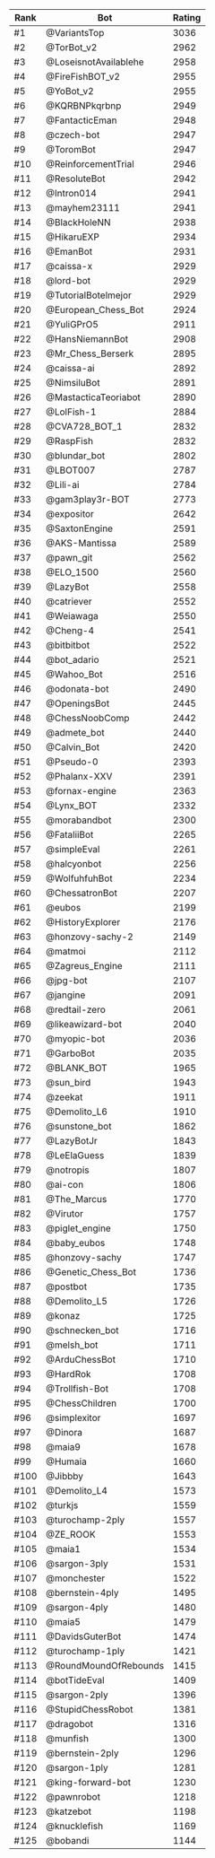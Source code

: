 Rank|Bot|Rating
---|---|---
#1|@VariantsTop|3036
#2|@TorBot_v2|2962
#3|@LoseisnotAvailablehe|2958
#4|@FireFishBOT_v2|2955
#5|@YoBot_v2|2955
#6|@KQRBNPkqrbnp|2949
#7|@FantacticEman|2948
#8|@czech-bot|2947
#9|@ToromBot|2947
#10|@ReinforcementTrial|2946
#11|@ResoluteBot|2942
#12|@Intron014|2941
#13|@mayhem23111|2941
#14|@BlackHoleNN|2938
#15|@HikaruEXP|2934
#16|@EmanBot|2931
#17|@caissa-x|2929
#18|@lord-bot|2929
#19|@TutorialBotelmejor|2929
#20|@European_Chess_Bot|2924
#21|@YuliGPrO5|2911
#22|@HansNiemannBot|2908
#23|@Mr_Chess_Berserk|2895
#24|@caissa-ai|2892
#25|@NimsiluBot|2891
#26|@MastacticaTeoriabot|2890
#27|@LolFish-1|2884
#28|@CVA728_BOT_1|2832
#29|@RaspFish|2832
#30|@blundar_bot|2802
#31|@LBOT007|2787
#32|@Lili-ai|2784
#33|@gam3play3r-BOT|2773
#34|@expositor|2642
#35|@SaxtonEngine|2591
#36|@AKS-Mantissa|2589
#37|@pawn_git|2562
#38|@ELO_1500|2560
#39|@LazyBot|2558
#40|@catriever|2552
#41|@Weiawaga|2550
#42|@Cheng-4|2541
#43|@bitbitbot|2522
#44|@bot_adario|2521
#45|@Wahoo_Bot|2516
#46|@odonata-bot|2490
#47|@OpeningsBot|2445
#48|@ChessNoobComp|2442
#49|@admete_bot|2440
#50|@Calvin_Bot|2420
#51|@Pseudo-0|2393
#52|@Phalanx-XXV|2391
#53|@fornax-engine|2363
#54|@Lynx_BOT|2332
#55|@morabandbot|2300
#56|@FataliiBot|2265
#57|@simpleEval|2261
#58|@halcyonbot|2256
#59|@WolfuhfuhBot|2234
#60|@ChessatronBot|2207
#61|@eubos|2199
#62|@HistoryExplorer|2176
#63|@honzovy-sachy-2|2149
#64|@matmoi|2112
#65|@Zagreus_Engine|2111
#66|@jpg-bot|2107
#67|@jangine|2091
#68|@redtail-zero|2061
#69|@likeawizard-bot|2040
#70|@myopic-bot|2036
#71|@GarboBot|2035
#72|@BLANK_BOT|1965
#73|@sun_bird|1943
#74|@zeekat|1911
#75|@Demolito_L6|1910
#76|@sunstone_bot|1862
#77|@LazyBotJr|1843
#78|@LeElaGuess|1839
#79|@notropis|1807
#80|@ai-con|1806
#81|@The_Marcus|1770
#82|@Virutor|1757
#83|@piglet_engine|1750
#84|@baby_eubos|1748
#85|@honzovy-sachy|1747
#86|@Genetic_Chess_Bot|1736
#87|@postbot|1735
#88|@Demolito_L5|1726
#89|@konaz|1725
#90|@schnecken_bot|1716
#91|@melsh_bot|1711
#92|@ArduChessBot|1710
#93|@HardRok|1708
#94|@Trollfish-Bot|1708
#95|@ChessChildren|1700
#96|@simplexitor|1697
#97|@Dinora|1687
#98|@maia9|1678
#99|@Humaia|1660
#100|@Jibbby|1643
#101|@Demolito_L4|1573
#102|@turkjs|1559
#103|@turochamp-2ply|1557
#104|@ZE_ROOK|1553
#105|@maia1|1534
#106|@sargon-3ply|1531
#107|@monchester|1522
#108|@bernstein-4ply|1495
#109|@sargon-4ply|1480
#110|@maia5|1479
#111|@DavidsGuterBot|1474
#112|@turochamp-1ply|1421
#113|@RoundMoundOfRebounds|1415
#114|@botTideEval|1409
#115|@sargon-2ply|1396
#116|@StupidChessRobot|1381
#117|@dragobot|1316
#118|@munfish|1300
#119|@bernstein-2ply|1296
#120|@sargon-1ply|1281
#121|@king-forward-bot|1230
#122|@pawnrobot|1218
#123|@katzebot|1198
#124|@knucklefish|1169
#125|@bobandi|1144
